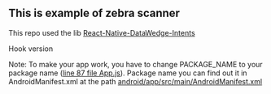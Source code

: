 ## This is example of zebra scanner
This repo used the lib [React-Native-DataWedge-Intents](https://github.com/darryncampbell/react-native-datawedge-intents)

Hook version

Note: To make your app work, you have to change PACKAGE_NAME to your package name ([line 87 file App.js](https://github.com/hungdev/React-Native-Zebra-Scanner/blob/master/App.js#L87)). Package name you can find out it in AndroidManifest.xml at the path [android/app/src/main/AndroidManifest.xml](https://github.com/hungdev/React-Native-Zebra-Scanner/blob/master/android/app/src/main/AndroidManifest.xml#L2)